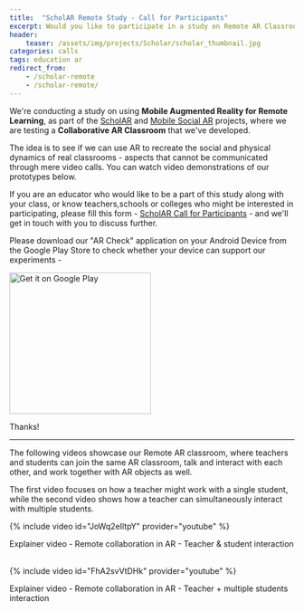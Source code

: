 ```yaml
---
title:  "ScholAR Remote Study - Call for Participants"
excerpt: Would you like to participate in a study on Remote AR Classrooms? Read this post to find out more, and get in touch!
header:
    teaser: /assets/img/projects/Scholar/scholar_thumbnail.jpg
categories: calls
tags: education ar
redirect_from:
    - /scholar-remote
    - /scholar-remote/
---
```


We're conducting a study on using **Mobile Augmented Reality for Remote Learning**, as part of the [ScholAR](/projects/scholar) and [Mobile Social AR](/projects/mobilesocialar) projects, where we are testing a **Collaborative AR Classroom** that we've developed.

The idea is to see if we can use AR to recreate the social and physical dynamics of real classrooms - aspects that cannot be communicated through mere video calls. You can watch video demonstrations of our prototypes below.  
        
If you are an educator who would like to be a part of this study along with your class, or know teachers,schools or colleges who might be interested in participating, please fill this form - [ScholAR Call for Participants](https://forms.gle/h5u2yWw6EVGbp11G8) - and we'll get in touch with you to discuss further.

Please download our "AR Check" application on your Android Device from the Google Play Store to check whether your device can support our experiments - 


<a href='https://play.google.com/store/apps/details?id=com.imxdlab.archeck&pcampaignid=pcampaignidMKT-Other-global-all-co-prtnr-py-PartBadge-Mar2515-1' ><img alt='Get it on Google Play' src='{{ site.url }}{{ site.baseurl }}/assets/img/projects/Scholar/archeck-googleplay.png' style ="Width:250px"/></a>


Thanks!

---

The following videos showcase our Remote AR classroom, where teachers and students can join the same AR classroom, talk and interact with each other, and work together with AR objects as well.

The first video focuses on how a teacher might work with a single student, while the second video shows how a teacher can simultaneously interact with multiple students.

{% include video id="JoWq2eIltpY" provider="youtube" %}
<figcaption>Explainer video - Remote collaboration in AR - Teacher & student interaction</figcaption>
<br>

{% include video id="FhA2svVtDHk" provider="youtube" %}
<figcaption>Explainer video - Remote collaboration in AR - Teacher + multiple students interaction</figcaption>
<br>

